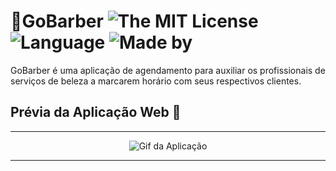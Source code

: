 # 💈GoBarber ![The MIT License](https://img.shields.io/badge/license-MIT-ligh) ![Language](https://img.shields.io/badge/language-Typescript-ligh) ![Made by](https://img.shields.io/badge/made%20by-augustorl-important)

GoBarber é uma aplicação de agendamento para auxiliar os profissionais de serviços de beleza a marcarem horário com seus respectivos clientes.

  
## Prévia da Aplicação Web 💇‍
---

<p align="center">
  <img alt="Gif da Aplicação" src="Assets/Go barber Web.gif" />
</p>

---
